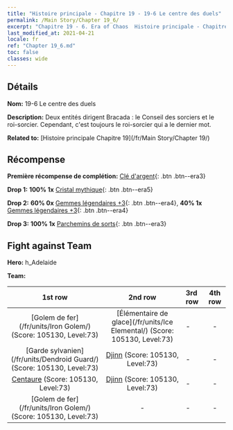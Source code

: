 ```yaml
---
title: "Histoire principale - Chapitre 19 - 19-6 Le centre des duels"
permalink: /Main Story/Chapter 19_6/
excerpt: "Chapitre 19 - 6. Era of Chaos  Histoire principale - Chapitre 19_6. 19-6 Le centre des duels"
last_modified_at: 2021-04-21
locale: fr
ref: "Chapter 19_6.md"
toc: false
classes: wide
---
```


## Détails

 **Nom:** 19-6 Le centre des duels

 **Description:** Deux entités dirigent Bracada : le Conseil des sorciers et le roi-sorcier. Cependant, c'est toujours le roi-sorcier qui a le dernier mot.

 **Related to:** [Histoire principale Chapitre 19](/fr/Main Story/Chapter 19/)

## Récompense

 **Première récompense de complétion:** [Clé d'argent](/fr/Items/con_693/){: .btn .btn--era3}

 **Drop 1:** **100% 1x** [Cristal mythique](/fr/Items/mat_66/){: .btn .btn--era5}

 **Drop 2:** **60% 0x** [Gemmes légendaires +3](/fr/Items/mat_58/){: .btn .btn--era4}, **40% 1x** [Gemmes légendaires +3](/fr/Items/mat_58/){: .btn .btn--era4}

 **Drop 3:** **100% 1x** [Parchemins de sorts](/fr/Items/con_694/){: .btn .btn--era3}


## Fight against Team
 **Hero:** h_Adelaide

 **Team:**


  | 1st row | 2nd row | 3rd row | 4th row |
  |:----:|:----:|:----|:----:|
  | [Golem de fer](/fr/units/Iron Golem/) (Score: 105130, Level:73)  | [Élémentaire de glace](/fr/units/Ice Elemental/) (Score: 105130, Level:73)  | - | - |
  | [Garde sylvanien](/fr/units/Dendroid Guard/) (Score: 105130, Level:73)  | [Djinn](/fr/units/Genie/) (Score: 105130, Level:73)  | - | - |
  | [Centaure](/fr/units/Centaur/) (Score: 105130, Level:73)  | [Djinn](/fr/units/Genie/) (Score: 105130, Level:73)  | - | - |
  | [Golem de fer](/fr/units/Iron Golem/) (Score: 105130, Level:73)  | - | - | - |


